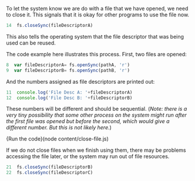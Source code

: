 To let the system know we are do with a file that we have opened, we need to close it. This signals that it is okay for other programs to use the file now.

```javascript
14  fs.closeSync(fileDescriptorA)
```

This also tells the operating system that the file descriptor that was being used can be reused.

The code example here illustrates this process. First, two files are opened:
```javascript
8  var fileDescriptorA= fs.openSync(pathA, 'r')  
9  var fileDescriptorB= fs.openSync(pathB, 'r')
```
And the numbers assigned as file descriptors are printed out:
```javascript
11  console.log('File Desc A: '+fileDescriptorA)   
12  console.log('File Desc B: '+fileDescriptorB) 
```
These numbers will be different and should be sequential. (*Note: there is a very tiny possibility that some other process on the system might run after the first file was opened but before the second, which would give a different number. But this is not likely here.*)

{Run the code}(node content/close-file.js)

If we do not close files when we finish using them, there may be problems accessing the file later, or the system may run out of file resources.

```javascript
21  fs.closeSync(fileDescriptorB)
22  fs.closeSync(fileDescriptorC)
```

